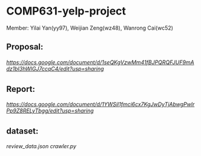 # COMP631-yelp-project

Member: Yilai Yan(yy97), Weijian Zeng(wz48), Wanrong Cai(wc52)



## Proposal: 
###### 		https://docs.google.com/document/d/1seQKgVzwMm41fBJPQRQFJUF9mAdz1bI3hWlGJ7ccqC4/edit?usp=sharing

## Report: 
###### 		https://docs.google.com/document/d/1YWSil1fmci6cx7KgJwDyTjAbwgPwlrPp9Z8RELyTbgg/edit?usp=sharing

## dataset: 
###### review_data.json crawler.py
